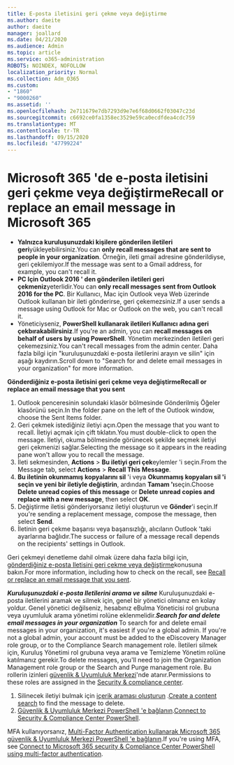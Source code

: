 ```yaml
---
title: E-posta iletisini geri çekme veya değiştirme
ms.author: daeite
author: daeite
manager: joallard
ms.date: 04/21/2020
ms.audience: Admin
ms.topic: article
ms.service: o365-administration
ROBOTS: NOINDEX, NOFOLLOW
localization_priority: Normal
ms.collection: Adm_O365
ms.custom:
- "1860"
- "9000260"
ms.assetid: ''
ms.openlocfilehash: 2e711679e7db7293d9e7e6f68d0662f03047c23d
ms.sourcegitcommit: c6692ce0fa1358ec3529e59ca0ecdfdea4cdc759
ms.translationtype: MT
ms.contentlocale: tr-TR
ms.lasthandoff: 09/15/2020
ms.locfileid: "47799224"
---
```

# <a name="recall-or-replace-an-email-message-in-microsoft-365"></a><span data-ttu-id="2beb2-102">Microsoft 365 'de e-posta iletisini geri çekme veya değiştirme</span><span class="sxs-lookup"><span data-stu-id="2beb2-102">Recall or replace an email message in Microsoft 365</span></span>

- <span data-ttu-id="2beb2-103">**Yalnızca kuruluşunuzdaki kişilere gönderilen iletileri geri**yükleyebilirsiniz.</span><span class="sxs-lookup"><span data-stu-id="2beb2-103">You can **only recall messages that are sent to people in your organization**.</span></span> <span data-ttu-id="2beb2-104">Örneğin, ileti gmail adresine gönderildiyse, geri çekilemiyor.</span><span class="sxs-lookup"><span data-stu-id="2beb2-104">If the message was sent to a Gmail address, for example, you can't recall it.</span></span>
- <span data-ttu-id="2beb2-105">**PC Için Outlook 2016 ' den gönderilen iletileri geri çekmeniz**yeterlidir.</span><span class="sxs-lookup"><span data-stu-id="2beb2-105">You can **only recall messages sent from Outlook 2016 for the PC**.</span></span> <span data-ttu-id="2beb2-106">Bir Kullanıcı, Mac için Outlook veya Web üzerinde Outlook kullanan bir ileti gönderirse, geri çekemezsiniz.</span><span class="sxs-lookup"><span data-stu-id="2beb2-106">If a user sends a message using Outlook for Mac or Outlook on the web, you can't recall it.</span></span>
- <span data-ttu-id="2beb2-107">Yöneticiyseniz, **PowerShell kullanarak iletileri Kullanıcı adına geri çekbırakabilirsiniz**.</span><span class="sxs-lookup"><span data-stu-id="2beb2-107">If you're an admin, you can **recall messages on behalf of users by using PowerShell**.</span></span> <span data-ttu-id="2beb2-108">Yönetim merkezinden iletileri geri çekemezsiniz.</span><span class="sxs-lookup"><span data-stu-id="2beb2-108">You can't recall messages from the admin center.</span></span> <span data-ttu-id="2beb2-109">Daha fazla bilgi için "kuruluşunuzdaki e-posta iletilerini arayın ve silin" için aşağı kaydırın.</span><span class="sxs-lookup"><span data-stu-id="2beb2-109">Scroll down to "Search for and delete email messages in your organization" for more information.</span></span>

<span data-ttu-id="2beb2-110">**Gönderdiğiniz e-posta iletisini geri çekme veya değiştirme**</span><span class="sxs-lookup"><span data-stu-id="2beb2-110">**Recall or replace an email message that you sent**</span></span>

1. <span data-ttu-id="2beb2-111">Outlook penceresinin solundaki klasör bölmesinde Gönderilmiş Öğeler klasörünü seçin.</span><span class="sxs-lookup"><span data-stu-id="2beb2-111">In the folder pane on the left of the Outlook window, choose the Sent Items folder.</span></span>
2. <span data-ttu-id="2beb2-112">Geri çekmek istediğiniz iletiyi açın.</span><span class="sxs-lookup"><span data-stu-id="2beb2-112">Open the message that you want to recall.</span></span> <span data-ttu-id="2beb2-113">İletiyi açmak için çift tıklatın.</span><span class="sxs-lookup"><span data-stu-id="2beb2-113">You must double-click to open the message.</span></span> <span data-ttu-id="2beb2-114">İletiyi, okuma bölmesinde görünecek şekilde seçmek iletiyi geri çekmenizi sağlar.</span><span class="sxs-lookup"><span data-stu-id="2beb2-114">Selecting the message so it appears in the reading pane won't allow you to recall the message.</span></span>
3. <span data-ttu-id="2beb2-115">İleti sekmesinden, **Actions**  >  **Bu iletiyi geri çek**eylemler 'i seçin.</span><span class="sxs-lookup"><span data-stu-id="2beb2-115">From the Message tab, select **Actions** > **Recall This Message**.</span></span>
4. <span data-ttu-id="2beb2-116">**Bu iletinin okunmamış kopyalarını sil** 'i veya **Okunmamış kopyaları sil 'i seçin ve yeni bir iletiyle değiştirin**, ardından **Tamam 'ı**seçin.</span><span class="sxs-lookup"><span data-stu-id="2beb2-116">Choose **Delete unread copies of this message** or **Delete unread copies and replace with a new message**, then select **OK**.</span></span>
5. <span data-ttu-id="2beb2-117">Değiştirme iletisi gönderiyorsanız iletiyi oluşturun ve **Gönder**'i seçin.</span><span class="sxs-lookup"><span data-stu-id="2beb2-117">If you're sending a replacement message, compose the message, then select **Send**.</span></span>
6. <span data-ttu-id="2beb2-118">İletinin geri çekme başarısı veya başarısızlığı, alıcıların Outlook 'taki ayarlarına bağlıdır.</span><span class="sxs-lookup"><span data-stu-id="2beb2-118">The success or failure of a message recall depends on the recipients' settings in Outlook.</span></span>

<span data-ttu-id="2beb2-119">Geri çekmeyi denetleme dahil olmak üzere daha fazla bilgi için, [gönderdiğiniz e-posta Iletisini geri çekme veya değiştirme](https://support.office.com/article/35027f88-d655-4554-b4f8-6c0729a723a0)konusuna bakın.</span><span class="sxs-lookup"><span data-stu-id="2beb2-119">For more information, including how to check on the recall, see [Recall or replace an email message that you sent](https://support.office.com/article/35027f88-d655-4554-b4f8-6c0729a723a0).</span></span>

<span data-ttu-id="2beb2-120">***Kuruluşunuzdaki e-posta Iletilerini arama ve silme*** Kuruluşunuzdaki e-posta iletilerini aramak ve silmek için, genel bir yönetici olmanız en kolay yoldur. Genel yönetici değilseniz, hesabınız eBulma Yöneticisi rol grubuna veya uyumluluk arama yönetimi rolüne eklenmelidir.</span><span class="sxs-lookup"><span data-stu-id="2beb2-120">***Search for and delete email messages in your organization*** To search for and delete email messages in your organization, it's easiest if you're a global admin. If you're not a global admin, your account must be added to the eDiscovery Manager role group, or to the Compliance Search management role.</span></span> <span data-ttu-id="2beb2-121">İletileri silmek için, Kuruluş Yönetimi rol grubuna veya arama ve Temizleme Yönetim rolüne katılmanız gerekir.</span><span class="sxs-lookup"><span data-stu-id="2beb2-121">To delete messages, you'll need to join the Organization Management role group or the Search and Purge management role.</span></span> <span data-ttu-id="2beb2-122">Bu rollerin izinleri [güvenlik & Uyumluluk Merkezi](https://protection.office.com/)'nde atanır.</span><span class="sxs-lookup"><span data-stu-id="2beb2-122">Permissions to these roles are assigned in the [Security & compliance center](https://protection.office.com/).</span></span>

1. <span data-ttu-id="2beb2-123">Silinecek iletiyi bulmak için [içerik araması oluşturun](https://docs.microsoft.com/microsoft-365/compliance/content-search) .</span><span class="sxs-lookup"><span data-stu-id="2beb2-123">[Create a content search](https://docs.microsoft.com/microsoft-365/compliance/content-search) to find the message to delete.</span></span>
2. <span data-ttu-id="2beb2-124">[Güvenlik & Uyumluluk Merkezi PowerShell 'e bağlanın](https://docs.microsoft.com/powershell/exchange/office-365-scc/connect-to-scc-powershell/connect-to-scc-powershell?view=exchange-ps).</span><span class="sxs-lookup"><span data-stu-id="2beb2-124">[Connect to Security & Compliance Center PowerShell](https://docs.microsoft.com/powershell/exchange/office-365-scc/connect-to-scc-powershell/connect-to-scc-powershell?view=exchange-ps).</span></span> 

<span data-ttu-id="2beb2-125">MFA kullanıyorsanız, [Multi-Factor Authentication kullanarak Microsoft 365 güvenlik & Uyumluluk Merkezi PowerShell 'e bağlanın](https://docs.microsoft.com/powershell/exchange/office-365-scc/connect-to-scc-powershell/mfa-connect-to-scc-powershell?view=exchange-ps).</span><span class="sxs-lookup"><span data-stu-id="2beb2-125">If you're using MFA, see [Connect to Microsoft 365 security & Compliance Center PowerShell using multi-factor authentication](https://docs.microsoft.com/powershell/exchange/office-365-scc/connect-to-scc-powershell/mfa-connect-to-scc-powershell?view=exchange-ps).</span></span> 
